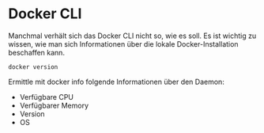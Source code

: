 # Docker CLI
Manchmal verhält sich das Docker CLI nicht so, wie es soll. Es ist wichtig zu wissen, wie man sich Informationen über die lokale Docker-Installation beschaffen kann.
```shell
docker version
```
Ermittle mit docker info folgende Informationen über den Daemon:
- Verfügbare CPU
- Verfügbarer Memory
- Version
- OS
